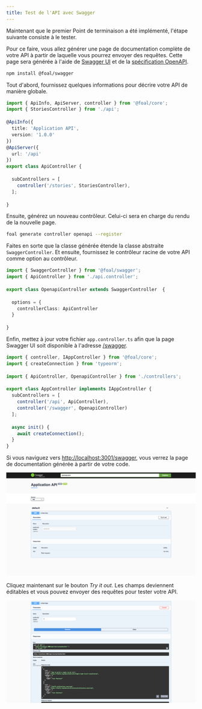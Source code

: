 ```yaml
---
title: Test de l'API avec Swagger
---
```


Maintenant que le premier Point de terminaison a été implémenté, l'étape suivante consiste à le tester.

Pour ce faire, vous allez générer une page de documentation complète de votre API à partir de laquelle vous pourrez envoyer des requêtes. Cette page sera générée à l'aide de [Swagger UI](https://swagger.io/tools/swagger-ui/) et de la [spécification OpenAPI](https://github.com/OAI/OpenAPI-Specification/).

```bash
npm install @foal/swagger
```

Tout d'abord, fournissez quelques informations pour décrire votre API de manière globale.

```typescript
import { ApiInfo, ApiServer, controller } from '@foal/core';
import { StoriesController } from './api';

@ApiInfo({
  title: 'Application API',
  version: '1.0.0'
})
@ApiServer({
  url: '/api'
})
export class ApiController {

  subControllers = [
    controller('/stories', StoriesController),
  ];

}

```

Ensuite, générez un nouveau contrôleur. Celui-ci sera en charge du rendu de la nouvelle page.

```bash
foal generate controller openapi --register
```

Faites en sorte que la classe générée étende la classe abstraite `SwaggerController`. Et ensuite, fournissez le contrôleur racine de votre API comme option au contrôleur.

```typescript
import { SwaggerController } from '@foal/swagger';
import { ApiController } from './api.controller';

export class OpenapiController extends SwaggerController  {

  options = {
    controllerClass: ApiController
  }

}
```

Enfin, mettez à jour votre fichier `app.controller.ts` afin que la page Swagger UI soit disponible à l'adresse [/swagger](http://localhost:3001/swagger).

```typescript
import { controller, IAppController } from '@foal/core';
import { createConnection } from 'typeorm';

import { ApiController, OpenapiController } from './controllers';

export class AppController implements IAppController {
  subControllers = [
    controller('/api', ApiController),
    controller('/swagger', OpenapiController)
  ];

  async init() {
    await createConnection();
  }
}

```

Si vous naviguez vers [http://localhost:3001/swagger](http://localhost:3001/swagger), vous verrez la page de documentation générée à partir de votre code.

![Swagger page](./images/swagger1.png)

Cliquez maintenant sur le bouton *Try it out*. Les champs deviennent éditables et vous pouvez envoyer des requêtes pour tester votre API.

![Swagger page](./images/swagger2.png)